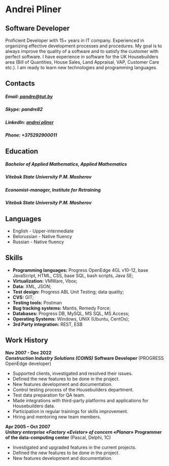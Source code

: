 # **Andrei Pliner**


## **Software Developer**
Proficient Developer with 15+ years in IT company. Experienced in organizing effective development  processes and procedures. My goal is to always improve the quality of a software and to satisfy the  customer with perfect software. I have experience in software for the UK Housebuilders area (Bill of  Quantities, House Sales, Land Appraisal, VAP, Customer Care etc.). I am ready to learn new technologies  and programming languages.

## **Contacts** 
##### Email: [pandre@tut.by](pandre@tut.by)
##### Skype: pandre82
##### LinkedIn: [andrei pliner](linkedin.com/in/andrei-plinera02794162  )
##### Phone: +375292900011
  
## **Education**  
##### Bachelor of Applied Mathematics, Applied Mathematics
#####  _Vitebsk State University P.M. Masherov_
##### Economist-manager, Institute for Retraining
##### _Vitebsk State University P.M. Masherov_

## **Languages**
* English - Upper-intermediate  
* Belorussian - Native fluency  
* Russian - Native fluency
  
## **Skills**  
* **Programming languages:** Progress  OpenEdge 4GL v10-12, base JavaScript,  HTML, CSS, base SQL, bash scripts, Java SE;  
* **Virtualization:** VMWare, Vbox;  
* **Data:** XML, JSON;  
* **Test design:** Progress ABL Unit Testing; data  quality;  
* **CVS:** GIT;  
* **Testing tools:** Postman  
* **Bug tracking systems:** Mantis, Remedy  Force;  
* **Databases:** Progress DB, MySQL, MS SQL,  MS Access;  
* **Operating Systems:** Windows, UNIX  (Ubuntu, CentOs);  
* **3rd Party integration:** REST, ESB  


## **Work History**  
**Nov 2007 - Dec 2022**  
***Construction Industry Solutions (COINS)***
**Software Developer** (PROGRESS OpenEdge  developer)  
* Supported clients, investigated and  resolved their issues.  
* Defined the new features to be done in  the project.  
* New features development and  documentation.  
* Control testing process of the  Housebuilders department.  
* Test data preparation for QA team.  
* Made integrations with third-party  platforms and applications for  Housebuilders data.  
* Participation in regular trainings for skills  improvement.  
* Hiring and mentoring new team  members.

**Apr 2005 – Oct 2007**  
***Unitary enterprise «Factory «Evistor» of concern «Planar»***
**Programmer of the data-computing center** (Pascal, Delphi, 1C)  
* Investigated and upgraded features in the  current projects.  
* Defined the new features to be done in  the project.  
* New features development and  documentation.
